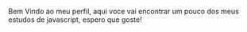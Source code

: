Bem Vindo ao meu perfil, aqui voce vai encontrar um pouco dos meus estudos de javascript, espero que goste!
